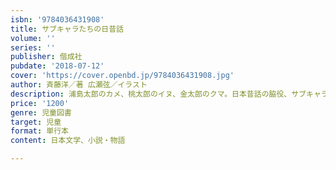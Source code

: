 ```yaml
---
isbn: '9784036431908'
title: サブキャラたちの日昔話
volume: ''
series: ''
publisher: 偕成社
pubdate: '2018-07-12'
cover: 'https://cover.openbd.jp/9784036431908.jpg'
author: 斉藤洋／著 広瀬弦／イラスト
description: 浦島太郎のカメ、桃太郎のイヌ、金太郎のクマ。日本昔話の脇役、サブキャラたちが語るうちあけ話を3編収録した短編集。
price: '1200'
genre: 児童図書
target: 児童
format: 単行本
content: 日本文学、小説・物語

---
```

